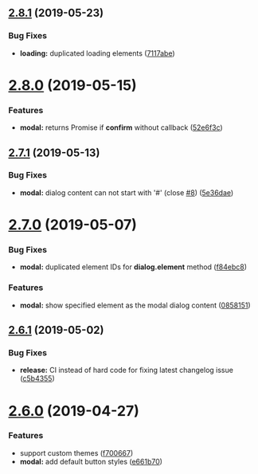 ## [2.8.1](https://github.com/bndynet/dialog/compare/v2.8.0...v2.8.1) (2019-05-23)


### Bug Fixes

* **loading:** duplicated loading elements ([7117abe](https://github.com/bndynet/dialog/commit/7117abe))

# [2.8.0](https://github.com/bndynet/dialog/compare/v2.7.1...v2.8.0) (2019-05-15)


### Features

* **modal:** returns Promise if **confirm** without callback ([52e6f3c](https://github.com/bndynet/dialog/commit/52e6f3c))

## [2.7.1](https://github.com/bndynet/dialog/compare/v2.7.0...v2.7.1) (2019-05-13)


### Bug Fixes

* **modal:** dialog content can not start with '#' (close [#8](https://github.com/bndynet/dialog/issues/8)) ([5e36dae](https://github.com/bndynet/dialog/commit/5e36dae))

# [2.7.0](https://github.com/bndynet/dialog/compare/v2.6.1...v2.7.0) (2019-05-07)


### Bug Fixes

* **modal:** duplicated element IDs for **dialog.element** method ([f84ebc8](https://github.com/bndynet/dialog/commit/f84ebc8))


### Features

* **modal:** show specified element as the modal dialog content ([0858151](https://github.com/bndynet/dialog/commit/0858151))

## [2.6.1](https://github.com/bndynet/dialog/compare/v2.6.0...v2.6.1) (2019-05-02)


### Bug Fixes

* **release:** CI instead of hard code for fixing latest changelog issue ([c5b4355](https://github.com/bndynet/dialog/commit/c5b4355))

# [2.6.0](https://github.com/bndynet/dialog/compare/v2.5.1...v2.6.0) (2019-04-27)


### Features

* support custom themes ([f700667](https://github.com/bndynet/dialog/commit/f700667))
* **modal:** add default button styles ([e661b70](https://github.com/bndynet/dialog/commit/e661b70))
